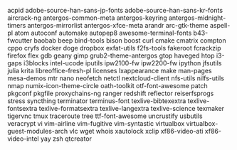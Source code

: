 acpid
adobe-source-han-sans-jp-fonts
adobe-source-han-sans-kr-fonts
aircrack-ng
antergos-common-meta
antergos-keyring
antergos-midnight-timers
antergos-mirrorlist
antergos-xfce-meta
arandr
arc-gtk-theme
aspell-pl
atom
autoconf
automake
autopep8
awesome-terminal-fonts
b43-fwcutter
baobab
beep
bind-tools
bison
boost
curl
cmake
cmatrix
compton
cppo
cryfs
docker
doge
dropbox
exfat-utils
f2fs-tools
fakeroot
fcrackzip
firefox
flex
gdb
geany
gimp
grub2-theme-antergos
gtop
haveged
htop
i3-gaps
i3blocks
intel-ucode
iputils
ipw2100-fw
ipw2200-fw
ipython
jfsutils
julia
krita
libreoffice-fresh-pl
licenses
lxappearance
make
man-pages
mesa-demos
mtr
nano
neofetch
netctl
nextcloud-client
nfs-utils
nilfs-utils
nmap
numix-icon-theme-circle
oath-toolkit
otf-font-awesome
patch
pkgconf
pkgfile
proxychains-ng
ranger
redshift
reflector
reiserfsprogs
stress
syncthing
terminator
terminus-font
texlive-bibtexextra
texlive-fontsextra
texlive-formatsextra
texlive-langextra
texlive-science
texmaker
tigervnc
tmux
traceroute
tree
ttf-font-awesome
uncrustify
usbutils
veracrypt
vi
vim-airline
vim-fugitive
vim-syntastic
virtualbox
virtualbox-guest-modules-arch
vlc
wget
whois
xautolock
xclip
xf86-video-ati
xf86-video-intel
yay
zsh
qtcreator
